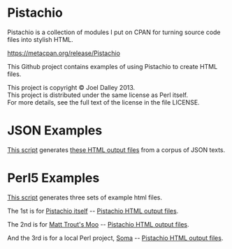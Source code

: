 Pistachio
=========

Pistachio is a collection of modules I put on CPAN for turning source code files into stylish HTML.

https://metacpan.org/release/Pistachio

This Github project contains examples of using Pistachio to create HTML files.

This project is copyright &copy; Joel Dalley 2013.<br/>
This project is distributed under the same license as Perl itself.<br/>
For more details, see the full text of the license in the file LICENSE.

JSON Examples
=============

[This script](https://github.com/joeldalley/pistachio/blob/master/json_to_html.pl) generates [these HTML output files](http://joeldalley.github.io/pistachio/JSON) from a corpus of JSON texts.


Perl5 Examples
==============

[This script](https://github.com/joeldalley/pistachio/blob/master/perl_to_html.pl) generates three sets of example html files.

The 1st is for [Pistachio itself](https://metacpan.org/pod/Pistachio) -- [Pistachio HTML output files](http://joeldalley.github.io/pistachio/Pistachio/).

The 2nd is for [Matt Trout's Moo](https://metacpan.org/pod/Moo) -- [Pistachio HTML output files](http://joeldalley.github.io/pistachio/Moo/).

And the 3rd is for a local Perl project, [Soma](https://github.com/joeldalley/Soma) -- [Pistachio HTML output files](http://joeldalley.github.io/pistachio/Soma/).
